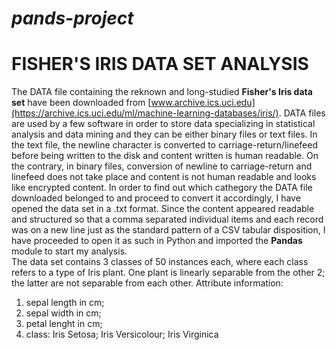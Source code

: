 <h1 align="center">

# *pands-project*
# **FISHER'S IRIS DATA SET ANALYSIS**
</h1>
<p align="justify">

The DATA file containing the reknown and long-studied **Fisher's Iris data set** have been downloaded from [www.archive.ics.uci.edu](https://archive.ics.uci.edu/ml/machine-learning-databases/iris/). DATA files are used by a few software in order to store data specializing in statistical analysis and data mining and they can be either binary files or text files. In the text file, the newline character is converted to carriage-return/linefeed before being written to the disk and content written is human readable. On the contrary, in binary files, conversion of newline to carriage-return and linefeed does not take place and content is not human readable and looks like encrypted content. In order to find out which cathegory the DATA file downloaded belonged to and proceed to convert it accordingly, I have opened the data set in a .txt format. Since the content appeared readable and structured so that a comma separated individual items and each record was on a new line just as the standard pattern of a CSV tabular disposition, I have proceeded to open it as such in Python and imported the **Pandas** module to start my analysis.  
The data set contains 3 classes of 50 instances each, where each class refers to a type of Iris plant. One plant is linearly separable from the other 2; the latter are not separable from each other. Attribute information:
1. sepal length in cm;
2. sepal width in cm;
3. petal lenght in cm;
4. class: Iris Setosa; Iris Versicolour; Iris Virginica
</p>